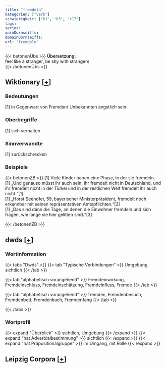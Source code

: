 ```yaml
---
title: "fremdeln"
kategorien: ["Verb"]
schwierigkeit: ["k1", "h3", "r17"]
tags:
series:
mainDornseiffs:
domainDornseiffs:
url: "fremdeln"
---
```


{{< betonenÜbs >}}
**Übersetzung:**  
feel like a stranger, be shy with  strangers  
{{< /betonenÜbs >}}

## Wiktionary [[+](https://de.wiktionary.org/wiki/fremdeln)]

### Bedeutungen
[1] in Gegenwart von Fremden/ Unbekannten ängstlich sein  

### Oberbegriffe
[1] sich verhalten  

### Sinnverwandte
[1] zurückschrecken  

### Beispiele
{{< betonenZB >}}
[1] Viele Kinder haben eine Phase, in der sie fremdeln.  
[1] „Und genauso müsst ihr auch sein, ihr fremdelt nicht in Deutschland, und ihr fremdelt nicht in der Türkei und in der restlichen Welt fremdelt ihr auch nicht.“[1]  
[1] „Horst Seehofer, 59, bayerischer Ministerpräsident, fremdelt noch erkennbar mit seinen repräsentativen Amtspflichten.“[2]  
[1] „Das sind dann die Tage, an denen die Einwohner fremdeln und sich fragen, wie lange sie hier gelitten sind.“[3]  

{{< /betonenZB >}}


## dwds [[+](https://www.dwds.de/wb/fremdeln)]

### Wortinformation
{{< tabs "Dwds" >}}
{{< tab "Typische Verbindungen" >}}
Umgebung, sichtlich
{{< /tab >}}

{{< tab "alphabetisch vorangehend" >}}
Fremdeinwirkung, Fremdeinschluss, Fremdeinschätzung, Fremdeinfluss, Fremde
{{< /tab >}}

{{< tab "alphabetisch vorangehend" >}}
fremden, Fremdenbesuch, Fremdenbett, Fremdenbuch, Fremdenfang
{{< /tab >}}

{{< /tabs >}}

### Wortprofil
{{< expand "Überblick" >}} sichtlich, Umgebung {{< /expand >}}
{{< expand "hat Adverbialbestimmung" >}} sichtlich {{< /expand >}}
{{< expand "hat Präpositionalgruppe" >}} im Umgang, mit Rolle {{< /expand >}}

## Leipzig Corpora [[+](https://corpora.uni-leipzig.de/en/res?word=fremdeln&corpusId=deu_newscrawl-public_2018)]

